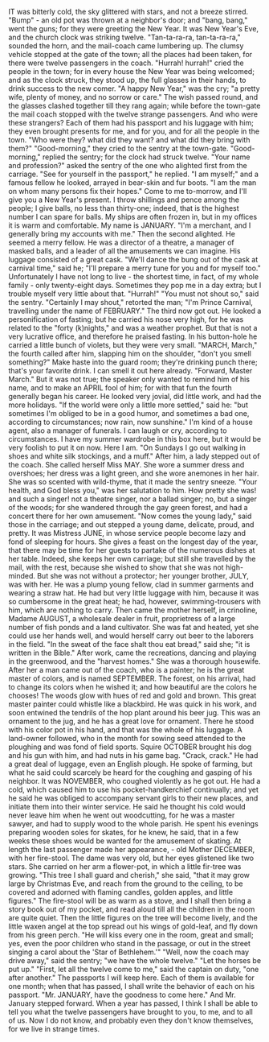 IT was bitterly cold, the sky glittered with stars, and not a breeze stirred.
"Bump" - an old pot was thrown at a neighbor's door; and "bang, bang," went the guns; for they were greeting the New Year.
It was New Year's Eve, and the church clock was striking twelve.
"Tan-ta-ra-ra, tan-ta-ra-ra," sounded the horn, and the mail-coach came lumbering up.
The clumsy vehicle stopped at the gate of the town; all the places had been taken, for there were twelve passengers in the coach.
"Hurrah! hurrah!" cried the people in the town; for in every house the New Year was being welcomed; and as the clock struck, they stood up, the full glasses in their hands, to drink success to the new comer.
"A happy New Year," was the cry; "a pretty wife, plenty of money, and no sorrow or care."
The wish passed round, and the glasses clashed together till they rang again; while before the town-gate the mail coach stopped with the twelve strange passengers.
And who were these strangers?
Each of them had his passport and his luggage with him; they even brought presents for me, and for you, and for all the people in the town.
"Who were they? what did they want? and what did they bring with them?"
"Good-morning," they cried to the sentry at the town-gate.
"Good-morning," replied the sentry; for the clock had struck twelve.
"Your name and profession?" asked the sentry of the one who alighted first from the carriage.
"See for yourself in the passport," he replied.
"I am myself;" and a famous fellow he looked, arrayed in bear-skin and fur boots.
"I am the man on whom many persons fix their hopes."
Come to me to-morrow, and I'll give you a New Year's present.
I throw shillings and pence among the people; I give balls, no less than thirty-one; indeed, that is the highest number I can spare for balls.
My ships are often frozen in, but in my offices it is warm and comfortable.
My name is JANUARY.
"I'm a merchant, and I generally bring my accounts with me."
Then the second alighted.
He seemed a merry fellow.
He was a director of a theatre, a manager of masked balls, and a leader of all the amusements we can imagine.
His luggage consisted of a great cask.
"We'll dance the bung out of the cask at carnival time," said he; "I'll prepare a merry tune for you and for myself too."
Unfortunately I have not long to live - the shortest time, in fact, of my whole family - only twenty-eight days.
Sometimes they pop me in a day extra; but I trouble myself very little about that.
"Hurrah!"
"You must not shout so," said the sentry.
"Certainly I may shout," retorted the man; "I'm Prince Carnival, travelling under the name of FEBRUARY."
The third now got out.
He looked a personification of fasting; but he carried his nose very high, for he was related to the "forty (k)nights," and was a weather prophet.
But that is not a very lucrative office, and therefore he praised fasting.
In his button-hole he carried a little bunch of violets, but they were very small.
"MARCH, March," the fourth called after him, slapping him on the shoulder, "don't you smell something?"
Make haste into the guard room; they're drinking punch there; that's your favorite drink.
I can smell it out here already.
"Forward, Master March."
But it was not true; the speaker only wanted to remind him of his name, and to make an APRIL fool of him; for with that fun the fourth generally began his career.
He looked very jovial, did little work, and had the more holidays.
"If the world were only a little more settled," said he: "but sometimes I'm obliged to be in a good humor, and sometimes a bad one, according to circumstances; now rain, now sunshine."
I'm kind of a house agent, also a manager of funerals.
I can laugh or cry, according to circumstances.
I have my summer wardrobe in this box here, but it would be very foolish to put it on now.
Here I am.
"On Sundays I go out walking in shoes and white silk stockings, and a muff."
After him, a lady stepped out of the coach.
She called herself Miss MAY.
She wore a summer dress and overshoes; her dress was a light green, and she wore anemones in her hair.
She was so scented with wild-thyme, that it made the sentry sneeze.
"Your health, and God bless you," was her salutation to him.
How pretty she was! and such a singer! not a theatre singer, nor a ballad singer; no, but a singer of the woods; for she wandered through the gay green forest, and had a concert there for her own amusement.
"Now comes the young lady," said those in the carriage; and out stepped a young dame, delicate, proud, and pretty.
It was Mistress JUNE, in whose service people become lazy and fond of sleeping for hours.
She gives a feast on the longest day of the year, that there may be time for her guests to partake of the numerous dishes at her table.
Indeed, she keeps her own carriage; but still she travelled by the mail, with the rest, because she wished to show that she was not high-minded.
But she was not without a protector; her younger brother, JULY, was with her.
He was a plump young fellow, clad in summer garments and wearing a straw hat.
He had but very little luggage with him, because it was so cumbersome in the great heat; he had, however, swimming-trousers with him, which are nothing to carry.
Then came the mother herself, in crinoline, Madame AUGUST, a wholesale dealer in fruit, proprietress of a large number of fish ponds and a land cultivator.
She was fat and heated, yet she could use her hands well, and would herself carry out beer to the laborers in the field.
"In the sweat of the face shalt thou eat bread," said she; "it is written in the Bible."
After work, came the recreations, dancing and playing in the greenwood, and the "harvest homes."
She was a thorough housewife.
After her a man came out of the coach, who is a painter; he is the great master of colors, and is named SEPTEMBER.
The forest, on his arrival, had to change its colors when he wished it; and how beautiful are the colors he chooses!
The woods glow with hues of red and gold and brown.
This great master painter could whistle like a blackbird.
He was quick in his work, and soon entwined the tendrils of the hop plant around his beer jug.
This was an ornament to the jug, and he has a great love for ornament.
There he stood with his color pot in his hand, and that was the whole of his luggage.
A land-owner followed, who in the month for sowing seed attended to the ploughing and was fond of field sports.
Squire OCTOBER brought his dog and his gun with him, and had nuts in his game bag.
"Crack, crack."
He had a great deal of luggage, even an English plough.
He spoke of farming, but what he said could scarcely be heard for the coughing and gasping of his neighbor.
It was NOVEMBER, who coughed violently as he got out.
He had a cold, which caused him to use his pocket-handkerchief continually; and yet he said he was obliged to accompany servant girls to their new places, and initiate them into their winter service.
He said he thought his cold would never leave him when he went out woodcutting, for he was a master sawyer, and had to supply wood to the whole parish.
He spent his evenings preparing wooden soles for skates, for he knew, he said, that in a few weeks these shoes would be wanted for the amusement of skating.
At length the last passenger made her appearance, - old Mother DECEMBER, with her fire-stool.
The dame was very old, but her eyes glistened like two stars.
She carried on her arm a flower-pot, in which a little fir-tree was growing.
"This tree I shall guard and cherish," she said, "that it may grow large by Christmas Eve, and reach from the ground to the ceiling, to be covered and adorned with flaming candles, golden apples, and little figures."
The fire-stool will be as warm as a stove, and I shall then bring a story book out of my pocket, and read aloud till all the children in the room are quite quiet.
Then the little figures on the tree will become lively, and the little waxen angel at the top spread out his wings of gold-leaf, and fly down from his green perch.
"He will kiss every one in the room, great and small; yes, even the poor children who stand in the passage, or out in the street singing a carol about the 'Star of Bethlehem.'"
"Well, now the coach may drive away," said the sentry; "we have the whole twelve."
"Let the horses be put up."
"First, let all the twelve come to me," said the captain on duty, "one after another."
The passports I will keep here.
Each of them is available for one month; when that has passed, I shall write the behavior of each on his passport.
"Mr. JANUARY, have the goodness to come here."
And Mr. January stepped forward.
When a year has passed, I think I shall be able to tell you what the twelve passengers have brought to you, to me, and to all of us.
Now I do not know, and probably even they don't know themselves, for we live in strange times.
